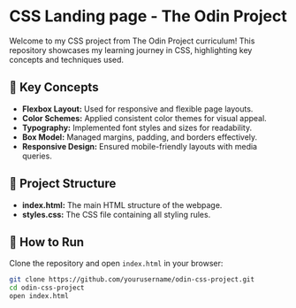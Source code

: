 # CSS Landing page - The Odin Project

Welcome to my CSS project from The Odin Project curriculum! This repository showcases my learning journey in CSS, highlighting key concepts and techniques used.

## 🌟 Key Concepts

- **Flexbox Layout:** Used for responsive and flexible page layouts.
- **Color Schemes:** Applied consistent color themes for visual appeal.
- **Typography:** Implemented font styles and sizes for readability.
- **Box Model:** Managed margins, padding, and borders effectively.
- **Responsive Design:** Ensured mobile-friendly layouts with media queries.

## 📂 Project Structure

- **index.html:** The main HTML structure of the webpage.
- **styles.css:** The CSS file containing all styling rules.

## 🚀 How to Run

Clone the repository and open `index.html` in your browser:

```bash
git clone https://github.com/yourusername/odin-css-project.git
cd odin-css-project
open index.html
